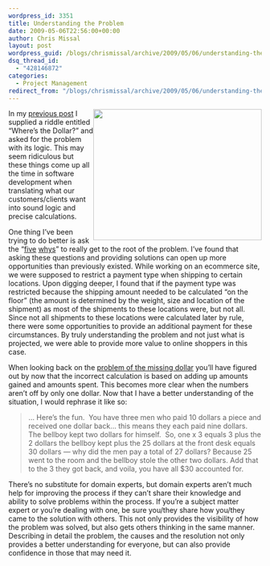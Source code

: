 ```yaml
---
wordpress_id: 3351
title: Understanding the Problem
date: 2009-05-06T22:56:00+00:00
author: Chris Missal
layout: post
wordpress_guid: /blogs/chrismissal/archive/2009/05/06/understanding-the-problem.aspx
dsq_thread_id:
  - "428146872"
categories:
  - Project Management
redirect_from: "/blogs/chrismissal/archive/2009/05/06/understanding-the-problem.aspx/"
---
```

<div class="wlWriterEditableSmartContent" style="padding-right: 0px;padding-left: 0px;float: right;padding-bottom: 0px;margin: 0px;padding-top: 0px">
  <a href="//lostechies.com/chrismissal/files/2011/03/logicHomework28x6_00058DE0.jpg" rel="thumbnail"><img src="//lostechies.com/chrismissal/files/2011/03/logicHomework2_59C855E9.png" width="335" border="0" height="260" /></a>
</div>

In my <a href="/blogs/chrismissal/archive/2009/05/06/unit-testing-where-s-the-dollar.aspx" target="_blank">previous post</a> I supplied a riddle entitled &ldquo;Where&rsquo;s the Dollar?&rdquo; and asked for the problem with its logic. This may seem ridiculous but these things come up all the time in software development when translating what our customers/clients want into sound logic and precise calculations.

One thing I&rsquo;ve been trying to do better is ask the &ldquo;<a href="http://en.wikipedia.org/wiki/5_Whys" target="_blank">five</a>&nbsp;<a href="http://www.toyota.co.jp/en/vision/traditions/mar_apr_06.html" target="_blank">whys</a>&rdquo; to really get to the root of the problem. I&rsquo;ve found that asking these questions and providing solutions can open up more opportunities than previously existed. While working on an ecommerce site, we were supposed to restrict a payment type when shipping to certain locations. Upon digging deeper, I found that if the payment type was restricted because the shipping amount needed to be calculated &ldquo;on the floor&rdquo; (the amount is determined by the weight, size and location of the shipment) as most of the shipments to these locations were, but not all. Since not all shipments to these locations were calculated later by rule, there were some opportunities to provide an additional payment for these circumstances. By truly understanding the problem and not just what is projected, we were able to provide more value to online shoppers in this case.

When looking back on the <a href="/blogs/chrismissal/archive/2009/05/06/unit-testing-where-s-the-dollar.aspx" target="_blank">problem of the missing dollar</a> you&rsquo;ll have figured out by now that the incorrect calculation is based on adding up amounts gained and amounts spent. This becomes more clear when the numbers aren&rsquo;t off by only one dollar. Now that I have a better understanding of the situation, I would rephrase it like so:

> &hellip; Here&rsquo;s the fun.&nbsp; You have three men who paid 10 dollars a piece and received one dollar back&hellip; this means they each paid nine dollars.&nbsp; The bellboy kept two dollars for himself.&nbsp; So, one x 3 equals 3 plus the 2 dollars the bellboy kept plus the 25 dollars at the front desk equals 30 dollars &#8212; why did the men pay a total of 27 dollars? Because 25 went to the room and the bellboy stole the other two dollars. Add that to the 3 they got back, and voila, you have all $30 accounted for.

There&rsquo;s no substitute for domain experts, but domain experts aren&rsquo;t much help for improving the process if they can&rsquo;t share their knowledge and ability to solve problems within the process. If you&rsquo;re a subject matter expert or you&rsquo;re dealing with one, be sure you/they share how you/they came to the solution with others. This not only provides the visibility of how the problem was solved, but also gets others thinking in the same manner. Describing in detail the problem, the causes and the resolution not only provides a better understanding for everyone, but can also provide confidence in those that may need it.
